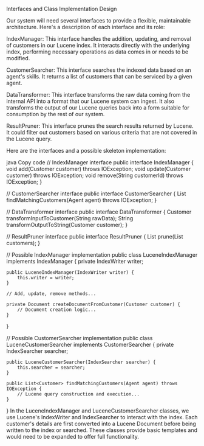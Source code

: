 Interfaces and Class Implementation Design

Our system will need several interfaces to provide a flexible, maintainable architecture. Here's a description of each interface and its role:

IndexManager: This interface handles the addition, updating, and removal of customers in our Lucene index. It interacts directly with the underlying index, performing necessary operations as data comes in or needs to be modified.

CustomerSearcher: This interface searches the indexed data based on an agent's skills. It returns a list of customers that can be serviced by a given agent.

DataTransformer: This interface transforms the raw data coming from the internal API into a format that our Lucene system can ingest. It also transforms the output of our Lucene queries back into a form suitable for consumption by the rest of our system.

ResultPruner: This interface prunes the search results returned by Lucene. It could filter out customers based on various criteria that are not covered in the Lucene query.

Here are the interfaces and a possible skeleton implementation:

java
Copy code
// IndexManager interface
public interface IndexManager {
    void add(Customer customer) throws IOException;
    void update(Customer customer) throws IOException;
    void remove(String customerId) throws IOException;
}

// CustomerSearcher interface
public interface CustomerSearcher {
    List<Customer> findMatchingCustomers(Agent agent) throws IOException;
}

// DataTransformer interface
public interface DataTransformer {
    Customer transformInputToCustomer(String rawData);
    String transformOutputToString(Customer customer);
}

// ResultPruner interface
public interface ResultPruner {
    List<Customer> prune(List<Customer> customers);
}

// Possible IndexManager implementation
public class LuceneIndexManager implements IndexManager {
    private IndexWriter writer;

    public LuceneIndexManager(IndexWriter writer) {
        this.writer = writer;
    }

    // Add, update, remove methods...

    private Document createDocumentFromCustomer(Customer customer) {
        // Document creation logic...
    }
}

// Possible CustomerSearcher implementation
public class LuceneCustomerSearcher implements CustomerSearcher {
    private IndexSearcher searcher;

    public LuceneCustomerSearcher(IndexSearcher searcher) {
        this.searcher = searcher;
    }

    public List<Customer> findMatchingCustomers(Agent agent) throws IOException {
        // Lucene query construction and execution...
    }
}
In the LuceneIndexManager and LuceneCustomerSearcher classes, we use Lucene's IndexWriter and IndexSearcher to interact with the index. Each customer's details are first converted into a Lucene Document before being written to the index or searched. These classes provide basic templates and would need to be expanded to offer full functionality.





